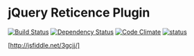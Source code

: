 # jQuery Reticence Plugin

[![Build Status](https://travis-ci.org/kawamanza/jquery-reticence.png?branch=master)](https://travis-ci.org/kawamanza/jquery-reticence)
[![Dependency Status](https://gemnasium.com/kawamanza/jquery-reticence.png)](https://gemnasium.com/kawamanza/jquery-reticence)
[![Code Climate](https://codeclimate.com/github/kawamanza/jquery-reticence.png)](https://codeclimate.com/github/kawamanza/jquery-reticence)
[![status](https://sourcegraph.com/api/repos/github.com/kawamanza/jquery-reticence/badges/status.png)](https://sourcegraph.com/github.com/kawamanza/jquery-reticence)

[http://jsfiddle.net/3gcjj/]
